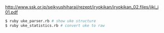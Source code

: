 http://www.ssk.or.jp/seikyushiharai/rezept/iryokikan/iryokikan_02.files/jiki_i01.pdf

```bash
$ ruby uke_parser.rb # show uke structure
$ ruby uke_statistics.rb # convert uke to raw
```